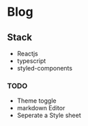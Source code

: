 # Blog

## Stack

- Reactjs
- typescript
- styled-components

### TODO

- Theme toggle
- markdown Editor
- Seperate a Style sheet
